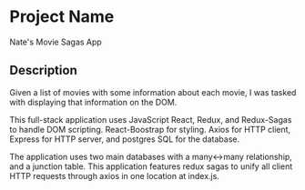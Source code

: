 # Project Name

Nate's Movie Sagas App

## Description

Given a list of movies with some information about each movie, I was tasked with displaying that information on the DOM. 

This full-stack application uses JavaScript React, Redux, and Redux-Sagas to handle DOM scripting. React-Boostrap for styling. Axios for HTTP client, Express for HTTP server, and postgres SQL for the database.

The application uses two main databases with a many<->many relationship, and a junction table.
This application features redux sagas to unify all client HTTP requests through axios in one location at index.js.
